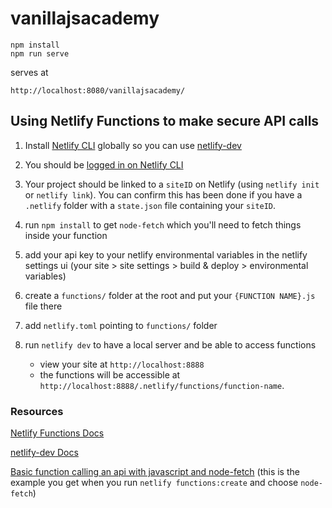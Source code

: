 # vanillajsacademy

```
npm install
npm run serve
```

serves at

```
http://localhost:8080/vanillajsacademy/
```

## Using Netlify Functions to make secure API calls

1. Install [Netlify CLI](https://docs.netlify.com/cli/get-started/#installation) globally so you can use [netlify-dev](https://github.com/netlify/cli/blob/master/docs/netlify-dev.md#netlify-functions)

2. You should be [logged in on Netlify CLI](https://docs.netlify.com/cli/get-started/#authentication)

3. Your project should be linked to a `siteID` on Netlify (using `netlify init` or `netlify link`). You can confirm this has been done if you have a `.netlify` folder with a `state.json` file containing your `siteID`.

4. run `npm install` to get `node-fetch` which you'll need to fetch things inside your function

5. add your api key to your netlify environmental variables in the netlify settings ui (your site > site settings > build & deploy > environmental variables)

6. create a `functions/` folder at the root and put your `{FUNCTION NAME}.js` file there

7. add `netlify.toml` pointing to `functions/` folder

8. run `netlify dev` to have a local server and be able to access functions
   - view your site at `http://localhost:8888`
   - the functions will be accessible at `http://localhost:8888/.netlify/functions/function-name`.

### Resources

[Netlify Functions Docs](https://docs.netlify.com/functions/overview/)

[netlify-dev Docs](https://github.com/netlify/cli/blob/master/docs/netlify-dev.md#netlify-functions)

[Basic function calling an api with javascript and node-fetch](https://github.com/netlify/netlify-dev-plugin/blob/74e206e709cd7d2113abbc1142d32232b2d17999/src/functions-templates/js/node-fetch/node-fetch.js) (this is the example you get when you run `netlify functions:create` and choose `node-fetch`)
